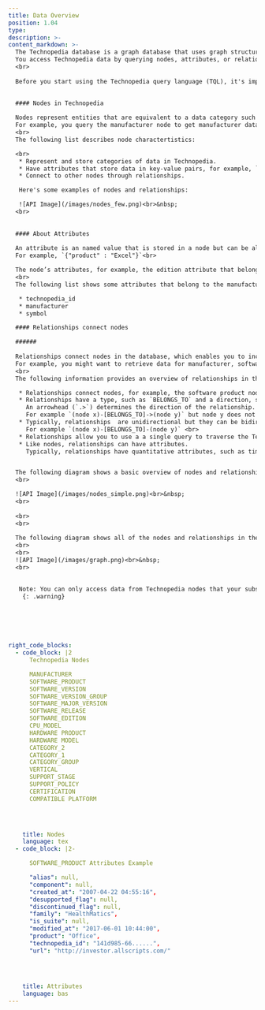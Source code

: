 ```yaml
---
title: Data Overview
position: 1.04
type:
description: >-  
content_markdown: >-
  The Technopedia database is a graph database that uses graph structures for semantic queries with nodes, relationships, and attributes to represent the data.
  You access Technopedia data by querying nodes, attributes, or relationships in the Technopedia graph.<br>
  <br>
  
  Before you start using the Technopedia query language (TQL), it's important to be familiar with nodes, attributes, and relationships in the Technopedia database.
  

  #### Nodes in Technopedia
  
  Nodes represent entities that are equivalent to a data category such as hardware or software, and they are the main entity that you target when you query the Technopedia database. <br>
  For example, you query the manufacturer node to get manufacturer data, or the software product node to get software product data. <br>
  <br>
  The following list describes node charactertistics:

  <br> 
   * Represent and store categories of data in Technopedia.
   * Have attributes that store data in key-value pairs, for example, `{"edition" : "server"}`.
   * Connect to other nodes through relationships.

   Here's some examples of nodes and relationships:

   ![API Image](/images/nodes_few.png)<br>&nbsp;
  <br>
   
  
  #### About Attributes 
  
  An attribute is an named value that is stored in a node but can be also be in a relationship. <br>
  For example, `{"product" : "Excel"}`<br> 

  The node’s attributes, for example, the edition attribute that belongs to software edition node are represented as key-value pairs within a pair of braces, for example: {edition: "Server"}. <br>
  <br>
  The following list shows some attributes that belong to the manufacturer node: <br>

   * technopedia_id
   * manufacturer
   * symbol

  #### Relationships connect nodes  

  ######
 
  Relationships connect nodes in the database, which enables you to include multiple nodes in a query by adding a node-to-node relationship. <br>
  For example, you might want to retrieve data for manufacturer, software edtion, and software product by making one query.
  <br>
  The following information provides an overview of relationships in the Technopedia database:

   * Relationships connect nodes, for example, the software product node connects by the relationship: `HAS_A` to the manufacturer node.
   * Relationships have a type, such as `BELONGS_TO` and a direction, such as node x to node y. <br>
     An arrowhead (`.>`) determines the direction of the relationship. <br>
     For example `(node x)-[BELONGS_TO]->(node y)` but node y does not belong to node x. <br>
   * Typically, relationships  are unidirectional but they can be bidirectional, in which case, there's no arrowhead.
     For example `(node x)-[BELONGS_TO]-(node y)` <br>    
   * Relationships allow you to use a a single query to traverse the Technopedia nodes and retreive data from multiple nodes.
   * Like nodes, relationships can have attributes. 
     Typically, relationships have quantitative attributes, such as time intervals.


  The following diagram shows a basic overview of nodes and relationships:
  <br>

  ![API Image](/images/nodes_simple.png)<br>&nbsp;
  <br>
    
  <br>
  <br>
  
  The following diagram shows all of the nodes and relationships in the Technopedia database. <br>
  <br>
  <br>
  ![API Image](/images/graph.png)<br>&nbsp;
  <br>

  
   Note: You can only access data from Technopedia nodes that your subscription allows.
    {: .warning} 

  




right_code_blocks:
  - code_block: |2
      Technopedia Nodes

      MANUFACTURER
      SOFTWARE_PRODUCT
      SOFTWARE_VERSION
      SOFTWARE_VERSION_GROUP
      SOFTWARE_MAJOR_VERSION
      SOFTWARE_RELEASE
      SOFTWARE_EDITION
      CPU_MODEL
      HARDWARE PRODUCT
      HARDWARE MODEL
      CATEGORY_2
      CATEGORY_1
      CATEGORY_GROUP
      VERTICAL
      SUPPORT_STAGE
      SUPPORT_POLICY
      CERTIFICATION
      COMPATIBLE PLATFORM



           
    title: Nodes
    language: tex
  - code_block: |2-

      SOFTWARE_PRODUCT Attributes Example

      "alias": null,
      "component": null,
      "created_at": "2007-04-22 04:55:16",
      "desupported_flag": null,
      "discontinued_flag": null,
      "family": "HealthMatics",
      "is_suite": null,
      "modified_at": "2017-06-01 10:44:00",
      "product": "Office",
      "technopedia_id": "141d985-66......",
      "url": "http://investor.allscripts.com/"

      

           
    title: Attributes
    language: bas
---
```


